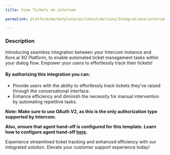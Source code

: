 ```yaml
---
title: View Tickets on intercom

permalink: platform/marketplace/en/latest/Actions/Integrations/intercom_viewTickets

---
```


### Description

Introducing seamless integration between your Intercom instance and Kore.ai XO Platform, to enable automated ticket management tasks within your dialog flow. Empower your users to effortlessly track their tickets!


#### By authorizing this integration you can:
- Provide users with the ability to effortlessly track tickets they've raised through the conversational interface.
- Enhance efficiency and diminish the necessity for manual intervention by automating repetitive tasks.

**Note: Make sure to use OAuth V2, as this is the only authorization type supported by Intercom.**

**Also, ensure that agent hand-off is configured for this template. Learn how to configure agent hand-off [here](https://docs.kore.ai/xo/how-tos/build-a-banking-assistant/deploy-the-assistant/configure-an-agent-transfer/?h=agent+transfer).**

Experience streamlined ticket tracking and enhanced efficiency with our integrated solution. Elevate your customer support experience today!
